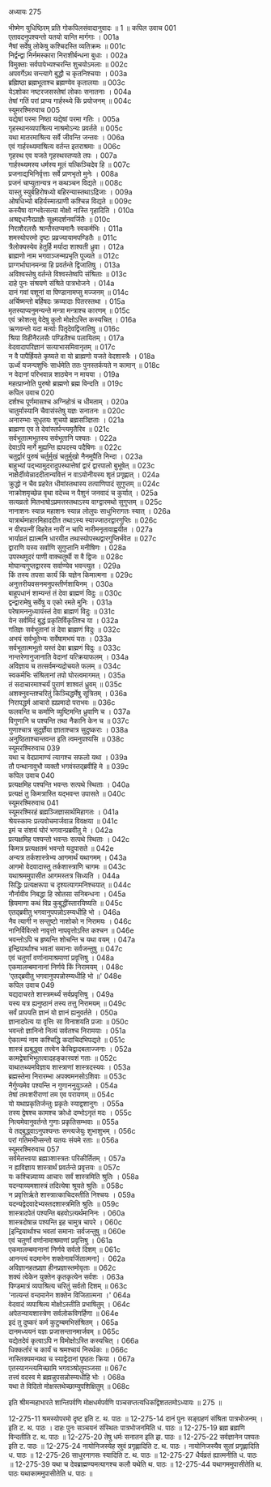 अध्यायः 275

भीष्मेण युधिष्ठिरम् प्रति गोकपिलसंवादानुवादः ॥ 1 ॥
कपिल उवाच 	001  
एतावदनुपश्यन्तो यतयो यान्ति मार्गगाः ।	001a  
नैषां सर्वेषु लोकेषु कश्चिदस्ति व्यतिक्रमः ॥	001c  
निर्द्वन्द्वा निर्नमस्कारा निराशीर्बन्धना बुधाः ।	002a  
विमुक्ताः सर्वपापेभ्यश्चरन्ति शुचयोऽमलाः ॥	002c  
अपवर्गेऽथ सन्त्यागे बुद्धौ च कृतनिश्चयाः ।	003a  
ब्रह्मिष्ठा ब्रह्मभूताश्च ब्रह्मण्येव कृतालयाः ॥	003c  
येऽशोका नष्टरजसस्तेषां लोकाः सनातनाः ।	004a  
तेषां गतिं परां प्राप्य गार्हस्थ्ये किं प्रयोजनम् ॥	004c  
स्यूमरश्मिरुवाच 	005  
यद्येषां परमा निष्ठा यद्येषां परमा गतिः ।	005a  
गृहस्थानव्यपाश्रित्य नाश्रमोऽन्यः प्रवर्तते ॥	005c  
यथा मातरमाश्रित्य सर्वे जीवन्ति जन्तवः ।	006a  
एवं गार्हस्थ्यमाश्रित्य वर्तन्त इतराश्रमाः ॥	006c  
गृहस्थ एव यजते गृहस्थस्तप्यते तपः ।	007a  
गार्हस्थ्यमस्य धर्मस्य मूलं यत्किञ्चिदेव हि ॥	007c  
प्रजनाद्यभिनिर्वृत्ताः सर्वे प्राणभृतो मुनेः ।	008a  
प्रजनं चाप्युतान्यत्र न कथञ्चन विद्यते ॥	008c  
यास्तु स्युर्बहिरोषध्यो बहिरन्यास्तथाऽद्रिजाः ।	009a  
ओषधिभ्यो बहिर्यस्मात्प्राणी कश्चिन्न विद्यते ॥	009c  
कस्यैषा वाग्भवेत्सत्या मोक्षो नास्ति गृहादिति ।	010a  
अश्रद्दधानैरप्राज्ञैः सूक्ष्मदर्शनवर्जितैः ॥	010c  
निराशैरलसैः श्रान्तैस्तप्यमानैः स्वकर्मभिः ।	011a  
शमस्योपरमो दृष्टः प्रव्रज्यायामपण्डितैः ॥	011c  
त्रैलोक्यस्येव हेतुर्हि मर्यादा शाश्वती ध्रुवा ।	012a  
ब्राह्मणो नाम भगवाञ्जन्मप्रभृति पूज्यते ॥	012c  
प्राग्गर्भाघानमन्त्रा हि प्रवर्तन्ते द्विजातिषु ।	013a  
अविश्वस्तेषु वर्तन्ते विश्वस्तेष्वपि संश्रिताः ॥	013c  
दाहे पुनः संश्रयणे संश्रिते पात्रभोजने ।	014a  
दानं गवां पशूनां वा पिण्डानामप्सु मज्जनम् ॥	014c  
अर्चिष्मन्तो बर्हिषदः क्रव्यादाः पितरस्तथा ।	015a  
मृतस्याप्यनुमन्यन्ते मन्त्रा मन्त्राश्च कारणम् ॥	015c  
एवं क्रोशत्सु वेदेषु कुतो मोक्षोऽस्ति कस्यचित् ।	016a  
ऋणवन्तो यदा मर्त्याः पितृदेवद्विजातिषु ॥	016c  
श्रिया विहीनैरलसैः पण्डितैश्च पलायितम् ।	017a  
वेदवादापरिज्ञानं सत्याभासमिवानृतम् ॥	017c  
न वै पापैर्ह्रियते कृष्यते वा यो ब्राह्मणो यजते वेदशास्त्रैः ।	018a  
ऊर्ध्वं यजन्पशुभिः सार्धमेति ततः पुनस्तर्कयते न कामान् ॥	018c  
न वेदानां परिभवान्न शाठ्येन न मायया ।	019a  
महत्प्राप्नोति पुरुषो ब्राह्मणो ब्रह्म विन्दति ॥	019c  
कपिल उवाच 	020  
दर्शश्च पूर्णमासश्च अग्निहोत्रं च धीमताम् ।	020a  
चातुर्मास्यानि चैवासंस्तेषु यज्ञः सनातनः ॥	020c  
अनारम्भाः सुधृतयः शुचयो ब्रह्मसञ्ज्ञिताः ।	021a  
ब्राह्मणा एव ते देवांस्तर्पन्त्यमृतैरिव ॥	021c  
सर्वभूतात्मभूतस्य सर्वभूतानि पश्यतः ।	022a  
देवाऽपि मार्गे मुह्यन्ति ह्यपदस्य पदैषिणः ॥	022c  
चतुर्द्वारं पुरुषं चर्तुर्मुखं चतुर्मुखो नैनमुपैति निन्दा ।	023a  
बाहुभ्यां पद्भ्यामुदरादुपस्थात्तेषां द्वारं द्वारपालो बुभूषेत् ॥	023c  
नाक्षैर्दीव्येन्नाददीतान्यवित्तं न वाऽयोनीयस्य शृतं प्रगृह्णात् ।	024a  
क्रुद्धो न चैव प्रहरेत धीमांस्तथास्य तत्पाणिपादं सुगुप्तम् ॥	024c  
नाक्रोशमृच्छेन्न वृथा वदेच्च न पैशुनं जनवादं च कुर्यात् ।	025a  
सत्यव्रतो मितभाषोऽप्रमत्तस्तथाऽस्य वाग्द्वारमथो सुगुप्तम् ॥	025c  
नानाशनः स्यान्न महाशनः स्यान्न लोलुपः साधुभिरागतः स्यात् ।	026a  
यात्रार्थमाहारमिहाददीत तथाऽस्य स्याज्जाठरद्वारगुप्तिः ॥	026c  
न वीरपत्नीं विहरेत नारीं न चापि नारीमनृतावाह्वयीत ।	027a  
भार्याव्रतं ह्यात्मनि धारयीत तथास्योपस्थद्वारगुप्तिर्भवेत ॥	027c  
द्वाराणि यस्य सर्वाणि सुगुप्तानि मनीषिणः ।	028a  
उपस्थमुदरं पाणी वाक्चतुर्थी स वै द्विजः ॥	028c  
मोघान्यगुप्तद्वारस्य सर्वाण्येव भवन्त्युत ।	029a  
किं तस्य तपसा कार्यं किं यज्ञेन किमात्मना ॥	029c  
अनुत्तरीयवसनमनुपस्तीर्णशायिनम् ।	030a  
बाहूपधानं शाम्यन्तं तं देवा ब्राह्मणं विदुः ॥	030c  
द्वन्द्वारामेषु सर्वेषु य एको रमते मुनिः ।	031a  
परेषामननुध्यायंस्तं देवा ब्राह्मणं विदुः ॥	031c  
येन सर्वमिदं बुद्धं प्रकृतिर्विकृतिश्च या ।	032a  
गतिज्ञः सर्वभूतानां तं देवा ब्राह्मणं विदुः ॥	032c  
अभयं सर्वभूतेभ्यः सर्वेषामभयं यतः ।	033a  
सर्वभूतात्मभूतो यस्तं देवा ब्राह्मणं विदुः ॥	033c  
नान्तरेणानुजानाति वेदानां यत्क्रियाफलम् ।	034a  
अविज्ञाय च तत्सर्वमन्यद्रोचयते फलम् ॥	034c  
स्वकर्मभिः संश्रितानां तपो घोरत्वमागमत् ।	035a  
तं सदाचारमाश्चर्यं पुराणं शाश्वतं ध्रुवम् ॥	035c  
अशक्नुवन्तश्चरितुं किञ्चिद्धर्मेषु सूत्रितम् ।	036a  
निरापद्धर्म आचारो ह्यप्रमादो पराभवः ॥	036c  
फलवन्ति च कर्माणि व्युष्टिमन्ति ध्रुवाणि च ।	037a  
विगुणानि च पश्यन्ति तथा नैकानि केन च ॥	037c  
गुणाश्चात्र सुदुर्ज्ञेया ज्ञाताश्चात्र सुदुष्कराः ।	038a  
अनुष्ठिताश्चान्तवन्त इति त्वमनुपश्यसि ॥	038c  
स्यूमरश्मिरुवाच 	039  
यथा च वेदप्रामाण्यं त्यागश्च सफलो यथा ।	039a  
तौ पन्थानावुभौ व्यक्तौ भगवंस्तद्ब्रवीहि मे ॥	039c  
कपिल उवाच 	040  
प्रत्यक्षमिह पश्यन्ति भवन्तः सत्पथे स्थिताः ।	040a  
प्रत्यक्षं तु किमत्रास्ति यद्भवन्त उपासते ॥	040c  
स्यूमरश्मिरुवाच 	041  
स्यूमरश्मिरहं ब्रह्मञ्जिज्ञासार्थमिहागतः ।	041a  
श्रेयस्कामः प्रत्यवोचमार्जवान्न विवक्षया ॥	041c  
इमं च संशयं घोरं भगवान्प्रब्रवीतु मे ।	042a  
प्रत्यक्षमिह पश्यन्तो भवन्तः सत्पथे स्थिताः ।	042c  
किमत्र प्रत्यक्षतमं भवन्तो यदुपासते ॥	042e  
अन्यत्र तर्कशास्त्रेभ्य आगमार्थं यथागमम् ।	043a  
आगमो वेदवादास्तु तर्कशास्त्राणि चागमः ॥	043c  
यथाश्रममुपासीत आगमस्तत्र सिध्यति ।	044a  
सिद्धिः प्रत्यक्षरूपा च दृश्यत्यागमनिश्चयात् ॥	044c  
नौर्नावीव निबद्धा हि स्रोतसा सनिबन्धना ।	045a  
ह्रियमाणा कथं विप्र कुबुद्धींस्तारयिष्यति ॥	045c  
एतद्ब्रवीतु भगवानुपपन्नोऽस्म्यधीहि भो ।	046a  
नैव त्यागी न सन्तुष्टो नाशोको न निरामयः ।	046c  
नानिर्विवित्सो नावृत्तो नापवृत्तोऽस्ति कश्चन ॥	046e  
भवन्तोऽपि च हृष्यन्ति शोचन्ति च यथा वयम् ।	047a  
इन्द्रियार्थाश्च भवतां समानाः सर्वजन्तुषु ॥	047c  
एवं चतुर्णां वर्णानामाश्रमाणां प्रवृत्तिषु ।	048a  
एकमालम्बमानानां निर्णये किं निरामयम् ।	048c  
\'एतद्ब्रवीतु भगवानुपपन्नोस्म्यधीहि भो ॥\'	048e  
कपिल उवाच 	049  
यद्यदाचरते शास्त्रमर्थ्यं सर्वप्रवृत्तिषु ।	049a  
यस्य यत्र ह्यनुष्ठानं तस्य तत्तु निरामयम् ॥	049c  
सर्वं प्रापयति ज्ञानं यो ज्ञानं ह्यनुवर्तते ।	050a  
ज्ञानादपेत्य या वृत्तिः सा विनाशयति प्रजाः ॥	050c  
भवन्तो ज्ञानिनो नित्यं सर्वतश्च निरामयाः ।	051a  
ऐकात्म्यं नाम कश्चिद्धि कदाचिदभिपद्यते ॥	051c  
शास्त्रं ह्यबुद्ध्वा तत्त्वेन केचिद्वादबलाज्जनाः ।	052a  
कामद्वेषाभिभूतत्वादहङ्कारवशं गताः ॥	052c  
याथातथ्यमविज्ञाय शास्त्राणां शास्त्रदस्यवः ।	053a  
ब्रह्मस्तेना निरारम्भा अपक्वमनसोऽशिवाः ॥	053c  
नैर्गुण्यमेव पश्यन्ति न गुणाननुयुञ्जते ।	054a  
तेषां तमःशरीराणां तम एव परायणम् ॥	054c  
यो यथाप्रकृतिर्जन्तुः प्रकृतेः स्याद्वशानुगः ।	055a  
तस्य द्वेषश्च कामश्च क्रोधो दम्भोऽनृतं मदः ।	055c  
नित्यमेवानुवर्तन्ते गुणाः प्रकृतिसम्भवाः ॥	055a  
ये तद्बुद्ध्वाऽनुपश्यन्तः सन्त्यजेयुः शुभाशुभम् ।	056c  
परां गतिमभीप्सन्तो यतयः संयमे रताः ॥	056a  
स्यूमरश्मिरुवाच 	057  
सर्वमेतत्त्वया ब्रह्मञ्शास्त्रतः परिकीर्तितम् ।	057a  
न ह्यविज्ञाय शास्त्रार्थं प्रवर्तन्ते प्रवृत्तयः ॥	057c  
यः कश्चिन्न्याय्य आचारः सर्वं शास्त्रमिति श्रुतिः ।	058a  
यदन्याय्यमशास्त्रं तदित्येषा श्रूयते श्रुतिः ॥	058c  
न प्रवृत्तिर्ऋते शास्त्रात्काचिदस्तीति निश्चयः ।	059a  
यदन्यद्वेदवादेभ्यस्तदशास्त्रमिति श्रुतिः ॥	059c  
शास्त्रादपेतं पश्यन्ति बहवोऽत्यर्थमानिनः ।	060a  
शास्त्रदोषान्न पश्यन्ति इह चामुत्र चापरे ।	060c  
[इन्द्रियार्थाश्च भवतां समानाः सर्वजन्तुषु ॥	060e  
एवं चतुर्णां वर्णानामाश्रमाणां प्रवृत्तिषु ।	061a  
एकमालम्बमानानां निर्णये सर्वतो दिशम् ॥	061c  
आनन्त्यं वदमानेन शक्तेनावर्जितात्मना] ।	062a  
अविज्ञानहतप्रज्ञा हीनप्रज्ञास्तमोवृताः ॥	062c  
शक्यं त्वेकेन युक्तेन कृतकृत्येन सर्वशः ।	063a  
पिण्डमात्रं व्यपाश्रित्य चरितुं सर्वतो दिशम् ॥	063c  
\'नात्यन्तं वन्दमानेन शक्तेन विजितात्मना ।\'	064a  
वेदवादं व्यपाश्रित्य मोक्षोऽस्तीति प्रभाषितुम् ।	064c  
अपेतन्यायशास्त्रेण सर्वलोकविगर्हिणा ॥	064e  
इदं तु दुष्करं कर्म कुटुम्बमभिसंश्रितम् ।	065a  
दानमध्ययनं यज्ञः प्रजासन्तानमार्जवम् ॥	065c  
यद्येतदेवं कृत्वाऽपि न विमोक्षोऽस्ति कस्यचित् ।	066a  
धिक्कर्तारं च कार्यं च श्रमश्चायं निरर्थकः ॥	066c  
नास्तिक्यमन्यथा च स्याद्वेदानां पृष्ठतः क्रिया ।	067a  
एतस्यानन्त्यमिच्छामि भगवञ्श्रोतुमञ्जसा ॥	067c  
तत्त्वं वदस्व मे ब्रह्मन्नुपसन्नोस्म्यधीहि भोः ।	068a  
यथा ते विदितो मोक्षस्तथेच्छाम्युपशिक्षितुम् ॥ 	068c  

इति श्रीमन्महाभारते शान्तिपर्वणि मोक्षधर्मपर्वणि पञ्चसप्तत्यधिकद्विशततमोऽध्यायः ॥ 275 ॥

12-275-11 श्रमस्योपरमो दृष्ट इति ट. थ. पाठः ॥ 12-275-14 दानं पुनः सङ्ग्रहणं संश्रिता पात्रभोजनम् । इति ट. थ. पाठः । दाहः पुनः सञ्चयनं संस्थितः पात्रभोजनमिति ध. पाठः ॥ 12-275-19 ब्रह्म ब्रह्मणि विन्दतीति ट. थ. पाठः ॥ 12-275-20 तेषु धर्मः सनातन इति झ. पाठः ॥ 12-275-22 सर्वज्ञानेन पश्यतः इति ट. पाठः ॥ 12-275-24 नायोनिजस्येह स्रुवं प्रगृह्णादिति ट. थ. पाठः । नायोनिजस्यैव सुतां प्रगृह्णादिति ध. पाठः ॥ 12-275-26 साधुरनागसः स्यादिति ट. थ. पाठः ॥ 12-275-27 धैर्यव्रतं ह्यात्मनीति ध. पाठः ॥ 12-275-39 यथा च देवब्राह्मण्यमत्यागश्च कलौ यथेति थ. पाठः ॥ 12-275-44 यथागममुपासीतेति थ. पाठः यथाकाममुपासीतेति ध. पाठः ॥
